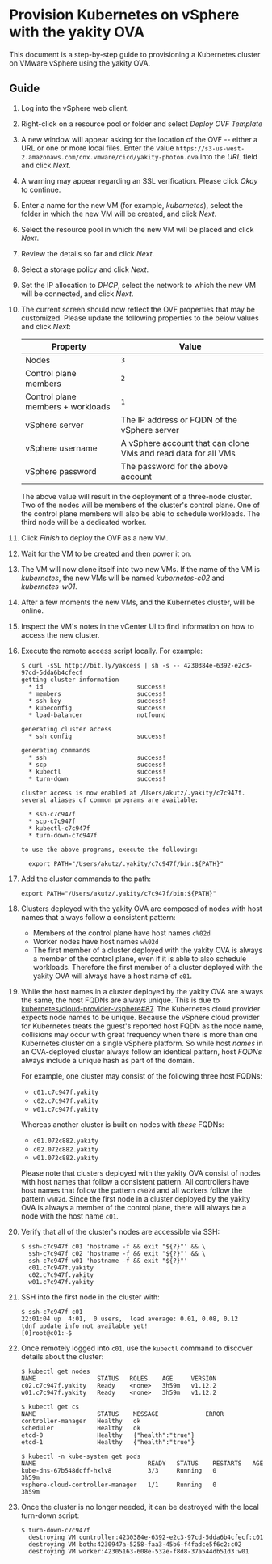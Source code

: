# Provision Kubernetes on vSphere with the yakity OVA
This document is a step-by-step guide to provisioning a Kubernetes cluster on
VMware vSphere using the yakity OVA.

## Guide
1. Log into the vSphere web client.
2. Right-click on a resource pool or folder and select _Deploy OVF Template_
3. A new window will appear asking for the location of the OVF -- either a URL or one or more local files. Enter the value  `https://s3-us-west-2.amazonaws.com/cnx.vmware/cicd/yakity-photon.ova` into the _URL_ field and click _Next_.
4. A warning may appear regarding an SSL verification. Please click _Okay_ to continue.
5. Enter a name for the new VM (for example, _kubernetes_), select the folder in which the new VM will be created, and click _Next_.
6. Select the resource pool in which the new VM will be placed and click _Next_.
7. Review the details so far and click _Next_.
8. Select a storage policy and click _Next_.
9. Set the IP allocation to _DHCP_, select the network to which the new VM will be connected, and click _Next_.
10. The current screen should now reflect the OVF properties that may be customized. Please update the following properties to the below values and click _Next_:

    | Property | Value |
    |----------|-------|
    | Nodes | `3` |
    | Control plane members | `2` |
    | Control plane members + workloads | `1` |
    | vSphere server | The IP address or FQDN of the vSphere server |
    | vSphere username | A vSphere account that can clone VMs and read data for all VMs |
    | vSphere password | The password for the above account |

    The above value will result in the deployment of a three-node cluster. Two of the nodes will be members of the cluster's control plane. One of the control plane members will also be able to schedule workloads. The third node will be a dedicated worker.

11. Click _Finish_ to deploy the OVF as a new VM.
12. Wait for the VM to be created and then power it on.
13. The VM will now clone itself into two new VMs. If the name of the VM is _kubernetes_, the new VMs will be named _kubernetes-c02_ and _kubernetes-w01_.
14. After a few moments the new VMs, and the Kubernetes cluster, will be online.
15. Inspect the VM's notes in the vCenter UI to find information on how to access the new cluster.
16. Execute the remote access script locally. For example:

    ```shell
    $ curl -sSL http://bit.ly/yakcess | sh -s -- 4230384e-6392-e2c3-97cd-5dda6b4cfecf
    getting cluster information
      * id                          success!
      * members                     success!
      * ssh key                     success!
      * kubeconfig                  success!
      * load-balancer               notfound

    generating cluster access
      * ssh config                  success!

    generating commands
      * ssh                         success!
      * scp                         success!
      * kubectl                     success!
      * turn-down                   success!

    cluster access is now enabled at /Users/akutz/.yakity/c7c947f.
    several aliases of common programs are available:

      * ssh-c7c947f
      * scp-c7c947f
      * kubectl-c7c947f
      * turn-down-c7c947f

    to use the above programs, execute the following:

      export PATH="/Users/akutz/.yakity/c7c947f/bin:${PATH}"
    ```

17. Add the cluster commands to the path:
    ```shell
    export PATH="/Users/akutz/.yakity/c7c947f/bin:${PATH}"
    ```

18. Clusters deployed with the yakity OVA are composed of nodes with host names that always follow a consistent pattern:

    * Members of the control plane have host names `c%02d`
    * Worker nodes have host names `w%02d`
    * The first member of a cluster deployed with the yakity OVA is always a member of the control plane, even if it is able to also schedule workloads. Therefore the first member of a cluster deployed with the yakity OVA will always have a host name of `c01`.

19. While the host names in a cluster deployed by the yakity OVA are always the  same, the host FQDNs are always unique. This is due to [kubernetes/cloud-provider-vsphere#87](https://github.com/kubernetes/cloud-provider-vsphere/issues/87). The Kubernetes cloud provider expects node names to be unique. Because the vSphere cloud provider for Kubernetes treats the guest's reported host FQDN as the node name, collisions may occur with great frequency when there is more than one Kubernetes cluster on a single vSphere platform. So while host _names_ in an OVA-deployed cluster always follow an identical pattern, host _FQDNs_ always include a unique hash as part of the domain. 

    For example, one cluster may consist of the following three host FQDNs:

    * `c01.c7c947f.yakity`
    * `c02.c7c947f.yakity`
    * `w01.c7c947f.yakity`

    Whereas another cluster is built on nodes with _these_ FQDNs:

    * `c01.072c882.yakity`
    * `c02.072c882.yakity`
    * `w01.072c882.yakity`

    Please note that clusters deployed with the yakity OVA consist of nodes with host names that follow a consistent pattern. All controllers have host names that follow the pattern `c%02d` and all workers follow the pattern `w%02d`. Since the first node in a cluster deployed by the yakity OVA is always a member of the control plane, there will always be a node with the host name `c01`.

20. Verify that all of the cluster's nodes are accessible via SSH:
    ```shell
    $ ssh-c7c947f c01 'hostname -f && exit "${?}"' && \
      ssh-c7c947f c02 'hostname -f && exit "${?}"' && \
      ssh-c7c947f w01 'hostname -f && exit "${?}"'
      c01.c7c947f.yakity
      c02.c7c947f.yakity
      w01.c7c947f.yakity
    ```

21. SSH into the first node in the cluster with:
    ```shell
    $ ssh-c7c947f c01
    22:01:04 up  4:01,  0 users,  load average: 0.01, 0.08, 0.12
    tdnf update info not available yet!
    [0]root@c01:~$ 
    ```

22. Once remotely logged into `c01`, use the `kubectl` command to discover details about the cluster:
    ```shell
    $ kubectl get nodes
    NAME                 STATUS   ROLES    AGE     VERSION
    c02.c7c947f.yakity   Ready    <none>   3h59m   v1.12.2
    w01.c7c947f.yakity   Ready    <none>   3h59m   v1.12.2
    ```

    ```shell
    $ kubectl get cs
    NAME                 STATUS    MESSAGE             ERROR
    controller-manager   Healthy   ok                  
    scheduler            Healthy   ok                  
    etcd-0               Healthy   {"health":"true"}   
    etcd-1               Healthy   {"health":"true"}
    ```

    ```shell
    $ kubectl -n kube-system get pods
    NAME                               READY   STATUS    RESTARTS   AGE
    kube-dns-67b548dcff-hxlv8          3/3     Running   0          3h59m
    vsphere-cloud-controller-manager   1/1     Running   0          3h59m
    ```

23. Once the cluster is no longer needed, it can be destroyed with the local
    turn-down script:
    ```shell
    $ turn-down-c7c947f
      destroying VM controller:4230384e-6392-e2c3-97cd-5dda6b4cfecf:c01
      destroying VM both:4230947a-5258-faa3-45b6-f4fadce5f6c2:c02
      destroying VM worker:42305163-608e-532e-f8d8-37a544db51d3:w01
    ```